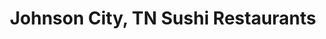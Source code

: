 ---
layout: city
title: Johnson City, TN Sushi Restaurants
permalink: /tennessee/johnson-city/
stateAbbr: TN
stateName: Tennessee
cityName: Johnson City
---